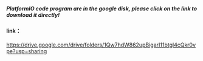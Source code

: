 ##### PlatformIO code program are in the google disk, please click on the link to download it directly!

#### link：

https://drive.google.com/drive/folders/1Qw7hdW862upBigarI11btgl4cQkr0vpe?usp=sharing